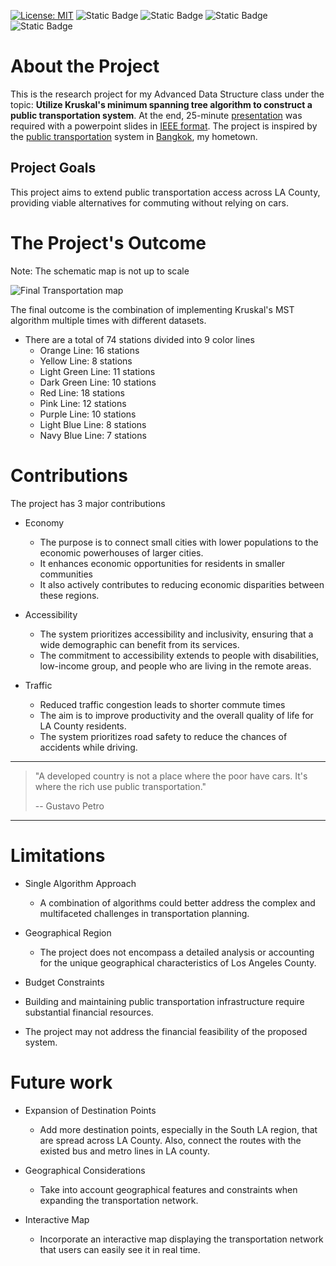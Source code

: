 [![License: MIT](https://img.shields.io/badge/License-MIT-yellow.svg)](https://opensource.org/licenses/MIT) ![Static Badge](https://img.shields.io/badge/Java-20.0-orange?link=https%3A%2F%2Fwww.java.com%2Fen%2F)
![Static Badge](https://img.shields.io/badge/Website-Jittapatrick-blue?logo=README&logoColor=%23999999&link=https%3A%2F%2Fbit.ly%2Fjittapatrick) ![Static Badge](https://img.shields.io/badge/Github-patrick2544-black?logo=Github&logoColor=%25230098FF&link=https%3A%2F%2Fgithub.com%2FPatrick2544) ![Static Badge](https://img.shields.io/badge/Paypal-donate-purple?logo=Paypal&logoColor=%25230098FF&link=https%3A%2F%2Fpaypal.me%2Fsjpmiles%3Fcountry.x%3DTH%26locale.x%3Dth_TH)


# About the Project
This is the research project for my Advanced Data Structure class under the topic: **Utilize Kruskal's minimum spanning tree algorithm to construct a public transportation system**. At the end, 25-minute [presentation](https://github.com/Patrick2544/Kruskal-algorithm-on-public-transportation/blob/main/PDF%20Slides.pdf) was required with a powerpoint slides in [IEEE format](https://www.ieee.org/about/index.html). The project is inspired by the [public transportation](https://cdn-cms.pgimgs.com/static/2019/07/mrta_bangkok-metro-system-map.png) system in [Bangkok](https://en.wikipedia.org/wiki/Bangkok), my hometown.

## Project Goals
This project aims to extend public transportation access across LA County, providing viable alternatives for commuting without relying on cars.

# The Project's Outcome
Note: The schematic map is not up to scale

![Final Transportation map](https://github.com/Patrick2544/Kruskal-algorithm-on-public-transportation/assets/52234759/5c33761c-ea7c-498d-b031-0ac834243d2e)

The final outcome is the combination of implementing Kruskal's MST algorithm multiple times with different datasets.

* There are a total of 74 stations divided into 9 color lines
  * Orange Line: 16 stations
  * Yellow Line: 8 stations
  * Light Green Line: 11 stations
  * Dark Green Line: 10 stations
  * Red Line: 18 stations
  * Pink Line: 12 stations
  * Purple Line: 10 stations
  * Light Blue Line: 8 stations
  * Navy Blue Line: 7 stations

# Contributions
The project has 3 major contributions
* Economy
  * The purpose is to connect small cities with lower populations to the economic powerhouses of larger cities.
  * It enhances economic opportunities for residents in smaller communities
  * It also actively contributes to reducing economic disparities between these regions.

* Accessibility
  * The system prioritizes accessibility and inclusivity, ensuring that a wide demographic can benefit from its services. 
  * The commitment to accessibility extends to people with disabilities, low-income group, and people who are living in the remote areas.

* Traffic
  * Reduced traffic congestion leads to shorter commute times
  * The aim is to improve productivity and the overall quality of life for LA County residents.
  * The system prioritizes road safety to reduce the chances of accidents while driving.
    
---
> "A developed country is not a place where the poor have cars. It's where the rich use public transportation."
>
> -- Gustavo Petro
---

# Limitations

* Single Algorithm Approach
  * A combination of algorithms could better address the complex and multifaceted challenges in transportation planning.

* Geographical Region
  * The project does not encompass a detailed analysis or accounting for the unique geographical characteristics of Los Angeles County.

* Budget Constraints
 * Building and maintaining public transportation infrastructure require substantial financial resources. 
 * The project may not address the financial feasibility of the proposed system.

# Future work

* Expansion of Destination Points
  * Add more destination points, especially in the South LA region, that are spread across LA County. Also, connect the routes with the existed bus and metro lines in LA county.

* Geographical Considerations
  * Take into account geographical features and constraints when expanding the transportation network.

* Interactive Map
  * Incorporate an interactive map displaying the transportation network that users can easily see it in real time. 
